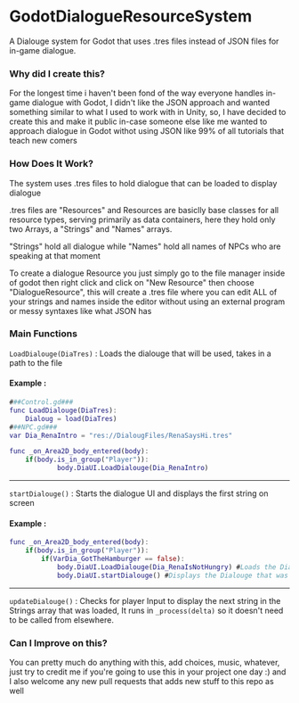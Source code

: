 # GodotDialogueResourceSystem
A Dialouge system for Godot that uses .tres files instead of JSON files for in-game dialogue.


### Why did I create this?
For the longest time i haven't been fond of the way everyone handles in-game dialogue with Godot, I didn't like the JSON approach and wanted something similar to what I used to work with in Unity, so, I have decided to create this and make it public in-case someone else like me wanted to approach dialogue in Godot withot using JSON like 99% of all tutorials that teach new comers

### How Does It Work?
The system uses .tres files to hold dialogue that can be loaded to display dialogue

.tres files are "Resources" and Resources are basiclly base classes for all resource types, serving primarily as data containers, here they hold only two Arrays, a "Strings" and "Names" arrays.

"Strings" hold all dialogue while "Names" hold all names of NPCs who are speaking at that moment

To create a dialogue Resource you just simply go to the file manager inside of godot then right click and click on "New Resource" then choose "DialogueResource", this will create a .tres file where you can edit ALL of your strings and names inside the editor without using an external program or messy syntaxes like what JSON has

### Main Functions

`LoadDialouge(DiaTres)` : Loads the dialouge that will be used, takes in a path to the file
#### Example :
```gd
###Control.gd###
func LoadDialouge(DiaTres):
	Dialoug = load(DiaTres)
###NPC.gd###
var Dia_RenaIntro = "res://DialougFiles/RenaSaysHi.tres"

func _on_Area2D_body_entered(body):
	if(body.is_in_group("Player")):
			body.DiaUI.LoadDialouge(Dia_RenaIntro)
```

----------------------------

`startDialouge()` : Starts the dialogue UI and displays the first string on screen
#### Example :
```gd
func _on_Area2D_body_entered(body):
	if(body.is_in_group("Player")):
		if(VarDia_GotTheHamburger == false):
			body.DiaUI.LoadDialouge(Dia_RenaIsNotHungry) #Loads the Dialouge that will be used
			body.DiaUI.startDialouge() #Displays the Dialouge that was loaded from the previous line
```

-----------------------------

`updateDialouge()` : Checks for player Input to display the next string in the Strings array that was loaded, It runs in `_process(delta)` so it doesn't need to be called from elsewhere.

### Can I Improve on this?
You can pretty much do anything with this, add choices, music, whatever, just try to credit me if you're going to use this in your project one day :) and I also welcome any new pull requests that adds new stuff to this repo as well
